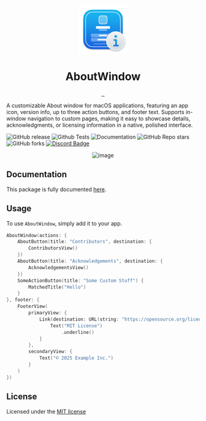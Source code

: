 <p align="center">
  <img src="https://github.com/CodeEditApp/AboutWindow/blob/main/.github/AboutWindow-Icon-128@2x.png?raw=true" height="128">
  <h1 align="center">AboutWindow</h1>
</p>

<p align="center">
  <a aria-label="Follow CodeEdit on X" href="https://x.com/CodeEditApp" target="_blank">
    <img alt="" src="https://img.shields.io/badge/Follow%20@CodeEditApp-black.svg?style=for-the-badge&logo=X">
  </a>
  <a aria-label="Join the community on Discord" href="https://discord.gg/vChUXVf9Em" target="_blank">
    <img alt="" src="https://img.shields.io/badge/Join%20the%20community-black.svg?style=for-the-badge&logo=Discord">
  </a>
  <a aria-label="Read the Documentation" href="https://codeeditapp.github.io/AboutWindow/documentation/aboutwindow/" target="_blank">
    <img alt="" src="https://img.shields.io/badge/Documentation-black.svg?style=for-the-badge&logo=readthedocs&logoColor=blue">
  </a>
</p>

A customizable About window for macOS applications, featuring an app icon, version info, up to three action buttons, and footer text. Supports in-window navigation to custom pages, making it easy to showcase details, acknowledgments, or licensing information in a native, polished interface.

![GitHub release](https://img.shields.io/github/v/release/CodeEditApp/AboutWindow?color=orange&label=latest%20release&sort=semver&style=flat-square)
![Github Tests](https://img.shields.io/github/actions/workflow/status/CodeEditApp/AboutWindow/tests.yml?branch=main&label=tests&style=flat-square)
![Documentation](https://img.shields.io/github/actions/workflow/status/CodeEditApp/AboutWindow/build-documentation.yml?branch=main&label=docs&style=flat-square)
![GitHub Repo stars](https://img.shields.io/github/stars/CodeEditApp/AboutWindow?style=flat-square)
![GitHub forks](https://img.shields.io/github/forks/CodeEditApp/AboutWindow?style=flat-square)
[![Discord Badge](https://img.shields.io/discord/951544472238444645?color=5865F2&label=Discord&logo=discord&logoColor=white&style=flat-square)](https://discord.gg/vChUXVf9Em)

<p align="center">
  <img width="830" alt="image" src="https://github.com/user-attachments/assets/de69c6dc-7615-4c9c-a422-5592f5beec94" />
</p>

## Documentation

This package is fully documented [here](https://codeeditapp.github.io/AboutWindow/documentation/aboutwindow/).

## Usage

To use `AboutWindow`, simply add it to your app.

```swift
AboutWindow(actions: {
    AboutButton(title: "Contributors", destination: {
        ContributorsView()
    })
    AboutButton(title: "Acknowledgements", destination: {
        AcknowledgementsView()
    })
    SomeActionButton(title: "Some Custom Stuff") {
        MatchedTitle("Hello")
    }
}, footer: {
    FooterView(
        primaryView: {
            Link(destination: URL(string: "https://opensource.org/licenses/MIT")!) {
                Text("MIT License")
                    .underline()
            }
        },
        secondaryView: {
            Text("© 2025 Example Inc.")
        }
    )
})
```

## License

Licensed under the [MIT license](https://github.com/CodeEditApp/AboutWindow/blob/main/LICENSE.md)
